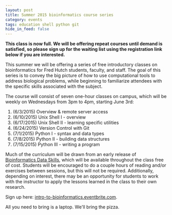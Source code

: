 ```yaml
---
layout: post
title: Summer 2015 bioinformatics course series
category: events
tags: education shell python git
hide_in_feed: false
---
```


**This class is now full. We will be offering repeat courses until demand is satisfied, so please sign up for the waiting list using the registration link below if you are interested.**

This summer we will be offering a series of free introductory classes on bioinformatics for Fred Hutch students, faculty, and staff.
The goal of this series is to convey the big picture of how to use computational tools to address biological problems, while beginning to familiarize attendees with the specific skills associated with the subject.

The course will consist of seven one-hour classes on campus, which will be weekly on Wednesdays from 3pm to 4pm, starting June 3rd:

1. (6/3/2015) Overview & remote server access
2. (6/10/2015) Unix Shell I - overview
3. (6/17/2015) Unix Shell II - learning specific utilities
4. (6/24/2015) Version Control with Git
5. (7/1/2015) Python I - syntax and data types
6. (7/8/2015) Python II - building data structures
7. (7/15/2015) Python III - writing a program

Much of the curriculum will be drawn from an early release of [Bioinformatics Data Skills](http://shop.oreilly.com/product/0636920030157.do), which will be available throughout the class free of cost.
Students will be encouraged to do a couple hours of reading and/or exercises between sessions, but this will not be required.
Additionally, depending on interest, there may be an opportunity for students to work with the instructor to apply the lessons learned in the class to their own research.

Sign up here: [intro-to-bioinformatics.eventbrite.com](http://intro-to-bioinformatics.eventbrite.com).

All you need to bring is a laptop.
We'll bring the pizza.
